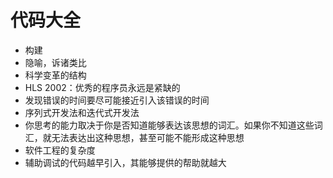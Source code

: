 # 代码大全

- 构建
- 隐喻，诉诸类比
- 科学变革的结构
- HLS 2002：优秀的程序员永远是紧缺的
- 发现错误的时间要尽可能接近引入该错误的时间
- 序列式开发法和迭代式开发法
- 你思考的能力取决于你是否知道能够表达该思想的词汇。如果你不知道这些词汇，就无法表达出这种思想，甚至可能不能形成这种思想
- 软件工程的复杂度
- 辅助调试的代码越早引入，其能够提供的帮助就越大
